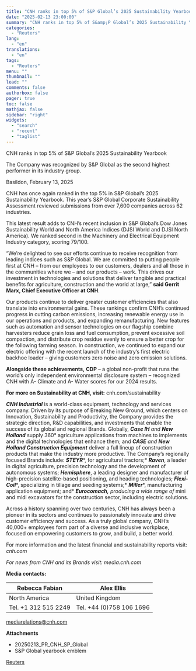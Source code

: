 ```yaml
---
title: "CNH ranks in top 5% of S&P Global’s 2025 Sustainability Yearbook"
date: "2025-02-13 23:00:00"
summary: "CNH ranks in top 5% of S&amp;P Global’s 2025 Sustainability Yearbook The Company was recognized by S&amp;P Global as the second highest performer in its industry group.Basildon, February 13, 2025CNH has once again ranked in the top 5% in S&amp;P Global’s 2025 Sustainability Yearbook. This year’s S&amp;P Global Corporate Sustainability..."
categories:
  - "Reuters"
lang:
  - "en"
translations:
  - "en"
tags:
  - "Reuters"
menu: ""
thumbnail: ""
lead: ""
comments: false
authorbox: false
pager: true
toc: false
mathjax: false
sidebar: "right"
widgets:
  - "search"
  - "recent"
  - "taglist"
---
```


CNH ranks in top 5% of S&P Global’s 2025 Sustainability Yearbook

The Company was recognized by S&P Global as the second highest performer in its industry group.

Basildon, February 13, 2025

CNH has once again ranked in the top 5% in S&P Global’s 2025 Sustainability Yearbook. This year’s S&P Global Corporate Sustainability Assessment reviewed submissions from over 7,600 companies across 62 industries.

This latest result adds to CNH’s recent inclusion in S&P Global’s Dow Jones Sustainability World and North America Indices (DJSI World and DJSI North America). We ranked second in the Machinery and Electrical Equipment Industry category, scoring 79/100.

“We’re delighted to see our efforts continue to receive recognition from leading indices such as S&P Global. We are committed to putting people first at CNH – from our employees to our customers, dealers and all those in the communities where we – and our products – work. This drives our investment in technologies and solutions that deliver tangible and practical benefits for agriculture, construction and the world at large,” **said Gerrit Marx, Chief Executive Officer at CNH**.

Our products continue to deliver greater customer efficiencies that also translate into environmental gains. These rankings confirm CNH’s continued progress in cutting carbon emissions, increasing renewable energy use in our operations and products, and expanding remanufacturing. New features such as automation and sensor technologies on our flagship combine harvesters reduce grain loss and fuel consumption, prevent excessive soil compaction, and distribute crop residue evenly to ensure a better crop for the following farming season. In construction, we continued to expand our electric offering with the recent launch of the industry’s first electric backhoe loader – giving customers zero noise and zero emission solutions.

**Alongside these achievements,** **CDP** – a global non-profit that runs the world’s only independent environmental disclosure system – recognized CNH with A- Climate and A- Water scores for our 2024 results.

**For more on Sustainability at CNH, visit:** cnh.com/sustainability

***CNH Industrial***  is a world-class equipment, technology and services company. Driven by its purpose of Breaking New Ground, which centers on Innovation, Sustainability and Productivity, the Company provides the strategic direction, R&D capabilities, and investments that enable the success of its global and regional Brands. Globally, ***Case IH*** *and* ***New Holland*** supply 360° agriculture applications from machines to implements and the digital technologies that enhance them; and ***CASE*** *and* ***New Holland Construction Equipment*** deliver a full lineup of construction products that make the industry more productive. The Company’s regionally focused Brands include: ***STEYR****, for agricultural tractors;* ***Raven***, a leader in digital agriculture, precision technology and the development of autonomous systems; ***Hemisphere***, a leading designer and manufacturer of high-precision satellite-based positioning, and heading technologies; ***Flexi-Coil****, specializing in tillage and seeding systems;* ***Miller****, manufacturing application equipment; and* ***Eurocomach,*** *producing a wide range of* mini and midi excavators for the construction sector, including electric solutions.

Across a history spanning over two centuries, CNH has always been a pioneer in its sectors and continues to passionately innovate and drive customer efficiency and success. As a truly global company, CNH’s 40,000+ employees form part of a diverse and inclusive workplace, focused on empowering customers to grow, and build, a better world.

For more information and the latest financial and sustainability reports visit: *cnh.com*

*For news from CNH and its Brands visit:* *media.cnh.com*

**Media contacts:**

| Rebecca Fabian | Alex Ellis |
| --- | --- |
| North America | United Kingdom |
| Tel. +1 312 515 2249 | Tel. +44 (0)758 106 1696 |

mediarelations@cnh.com

**Attachments**

* 20250213\_PR\_CNH\_SP\_Global
* S&P Global yearbook emblem

[Reuters](https://www.tradingview.com/news/reuters.com,2025-02-13:newsml_GNE9y2MhZ:0-cnh-ranks-in-top-5-of-s-p-global-s-2025-sustainability-yearbook/)
